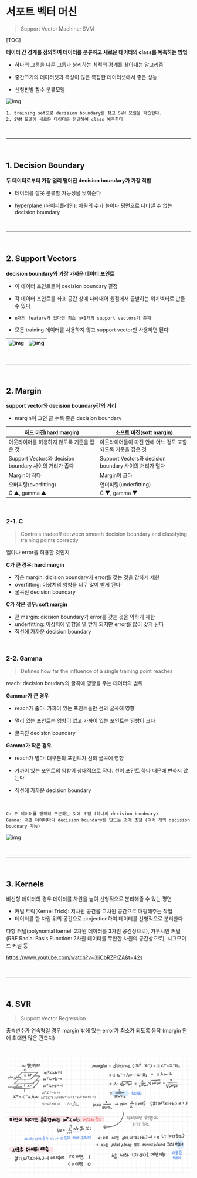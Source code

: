 # 서포트 벡터 머신

> Support Vector Machine; SVM

[TOC]

**데이터 간 경계를 정의하여 데이터를 분류하고 새로운 데이터의 class를 예측하는 방법** 

- 하나의 그룹을 다른 그룹과 분리하는 최적의 경계를 찾아내는 알고리즘

- 중간크기의 데이터셋과 특성이 많은 복잡한 데이터셋에서 좋은 성능
- 선형판별 함수 분류모델

![img](https://s3.amazonaws.com/codecademy-content/programs/machine-learning/svm/two_dimensions.png)

```
1. training set으로 decision boundary를 찾고 SVM 모델을 학습한다.
2. SVM 모델에 새로운 데이터를 전달하여 class 예측한다
```

<br>

---

<br>

## 1. Decision Boundary

**두 데이터로부터 가장 멀리 떨어진 decision boundary가 가장 적합**

- 데이터를 잘못 분류할 가능성을 낮춰준다

- hyperplane (하이퍼플레인): 차원의 수가 늘어나 평면으로 나타낼 수 없는 decision boundary

<br>

---

<br>

## 2. Support Vectors

**decision boundary와 가장 가까운 데이터 포인트** 

- 이 데이터 포인트들이 decision boundary 결정
- 각 데이터 포인트를 좌표 공간 상에 나타내어 원점에서 출발하는 위치벡터로 만들 수 있다

- `n개의 feature가 있다면 최소 n+1개의 support vectors가 존재`
- 모든 training 데이터를 사용하지 않고 support vector만 사용하면 된다!

| ![img](https://s3.amazonaws.com/codecademy-content/programs/machine-learning/svm/vectors.png) | ![img](https://s3.amazonaws.com/codecademy-content/programs/machine-learning/svm/margin.png) |
| ------------------------------------------------------------ | ------------------------------------------------------------ |

<br>

---

<br>

## 2. Margin

**support vector와 decision boundary간의 거리**

- margin이 크면 클 수록 좋은 decision boundary

| 하드 마진(hard margin)                                 | 소프트 마진(soft margin)                                     |
| ------------------------------------------------------ | ------------------------------------------------------------ |
| 아웃라이어를 허용하지 않도록 기준을 잡은 것            | 아웃라이어들이 마진 안에 어느 정도 포함되도록 기준을 잡은 것 |
| Support Vectors와 decision boundary 사이의 거리가 좁다 | Support Vectors와 decision boundary 사이의 거리가 멀다       |
| Margin이 작다                                          | Margin이 크다                                                |
| 오버피팅(overfitting)                                  | 언더피팅(underfitting)                                       |
| C ▲, gamma ▲                                           | C ▼, gamma ▼                                                 |

<br>

### 2-1. C 

> Controls tradeoff detween smooth decision boundary and classfying training points correctly

얼마나 error을 허용할 것인지

**C가 큰 경우: hard margin**

- 작은 margin: dicision boundary가 error를 갖는 것을 강하게 제한
- overfitting: 이상치의 영향을 너무 많이 받게 된다
- 굴곡진 decision boundary

**C가 작은 경우: soft margin**

- 큰 margin: dicision boundary가 error를 갖는 것을 약하게 제한
- underfitting: 이상치에 영향을 덜 받게 되지만 error를 많이 갖게 된다
- 직선에 가까운 decision boundary

<br>

### 2-2. Gamma

> Defines how far the influence of a single training point reaches 

reach: decision boudary의 굴곡에 영향을 주는 데이터의 범위

**Gammar가 큰 경우**

- reach가 좁다: 가까이 있는 포인트들만 선의 굴곡에 영향

- 멀리 있는 포인트는 영향이 없고 가까이 있는 포인트는 영향이 크다

- 굴곡진 decision boundary

**Gamma가 작은 경우**

- reach가 멀다: 대부분의 포인트가 선의 굴곡에 영향
- 가까이 있는 포인트의 영향이 상대적으로 작다: 선이 포인트 하나 때문에 변하지 않는다

- 직선에 가까운 decision boundary

<br>

```
C: 두 데이터를 정확히 구분하는 것에 초점 (하나의 decision boudnary)
Gamma: 개별 데이터마다 decision boundary를 만드는 것에 초점 (여러 개의 decision boudnary 가능)
```



![img](https://blog.kakaocdn.net/dn/dU9Y59/btqwNuIQLtj/vwBkSXkzpbBCeUWjD0ktB0/img.png)

<br>

---

<br>

## 3. Kernels

비선형 데이터의 경우 데이터를 차원을 높여 선형적으로 분리해줄 수 있는 평면

- 커널 트릭(Kernel Trick):  저차원 공간을 고차원 공간으로 매핑해주는 작업
- 데이터를 한 차원 위의 공간으로 projection하여 데이터를 선형적으로 분리한다

다항 커널(polynomial kernel: 2차원 데이터를 3차원 공간상으로), 가우시안 커널 (RBF Radial Basis Function: 2차원 데이터를 무한한 차원의 공간상으로), 시그모이드 커널 등

https://www.youtube.com/watch?v=3liCbRZPrZA&t=42s

<br>

---

<br>

## 4. SVR

> Support Vector Regression

종속변수가 연속형일 경우 margin 밖에 있는 error가 최소가 되도록 동작 (margin 안에 최대한 많은 관측치)

<br>

![image-20210808232426545](README.assets/image-20210808232426545.png)